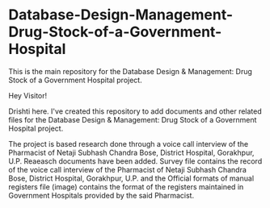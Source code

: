 # Database-Design-Management-Drug-Stock-of-a-Government-Hospital
This is the main repository for the Database Design &amp; Management: Drug Stock of a Government Hospital project.

Hey Visitor!

Drishti here.
I've created this repository to add documents and other related files for the Database Design &amp; Management: Drug Stock of a Government Hospital project.

The project is based research done through a voice call interview of the Pharmacist of Netaji Subhash Chandra Bose, District Hospital, Gorakhpur, U.P. Reaeasch documents have been added. Survey file contains the record of the voice call interview of the Pharmacist of Netaji Subhash Chandra Bose, District Hospital, Gorakhpur, U.P. and the Official formats of manual registers file (image) contains the format of the registers maintained in Government Hospitals provided by the said Pharmacist.

